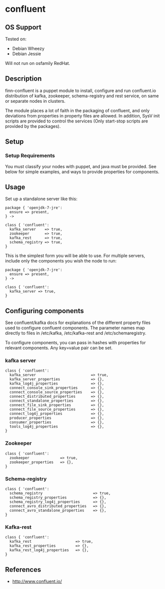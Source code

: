 # confluent

## OS Support

Tested on:

* Debian Wheezy
* Debian Jessie

Will not run on osfamily RedHat. 

## Description

finn-confluent is a puppet module to install, configure and run confluent.io distribution of kafka, zookeeper, schema-registry and rest service, on same or separate nodes in clusters. 

The module places a lot of faith in the packaging of confluent, and only deviations from properties in property files are allowed. In addition, SysV init scripts are provided to control the services (Only start-stop scripts are provided by the packages). 

## Setup

### Setup Requirements

You must classify your nodes with puppet, and java must be provided. See below for simple examples, and ways to provide properties for components. 

## Usage

Set up a standalone server like this:

````
package { 'openjdk-7-jre':
  ensure => present,
} ->

class { 'confluent':
  kafka_server    => true,
  zookeeper       => true,
  kafka_rest      => true,
  schema_registry => true,
}
````

This is the simplest form you will be able to use. For multiple servers, include only the components you wish the node to run:

````
package { 'openjdk-7-jre':
  ensure => present,
} ->

class { 'confluent':
  kafka_server => true,
}
````

## Configuring components

See confluent/kafka docs for explanations of the different property files used to configure confluent components. The parameter names map directly to files in /etc/kafka, /etc/kafka-rest and /etc/schemaregistry. 

To configure components, you can pass in hashes with properties for relevant components. Any key=value pair can be set. 

### kafka server

````
class { 'confluent':
  kafka_server                         => true,
  kafka_server_properties              => {},
  kafka_log4j_properties               => {},
  connect_console_sink_properties      => {},
  connect_console_source_properties    => {},
  connect_distributed_properties       => {},
  connect_standalone_properties        => {},
  connect_file_sink_properties         => {},
  connect_file_source_properties       => {},
  connect_log4j_properties             => {},
  producer_properties                  => {},
  consumer_properties                  => {},
  tools_log4j_properties               => {},
}
````
### Zookeeper

````
class { 'confluent':
  zookeeper              => true,
  zookeeper_properties   => {},
}
````

### Schema-registry
````
class { 'confluent':
  schema_registry                       => true,
  schema_registry_properties            => {},
  schema_registry_log4j_properties      => {},
  connect_avro_distributed_properties   => {},
  connect_avro_standalone_properties    => {},
}
````

### Kafka-rest
````
class { 'confluent':
  kafka_rest                    => true,
  kafka_rest_properties         => {},
  kafka_rest_log4j_properties   => {},
}
````

## References

* http://www.confluent.io/
